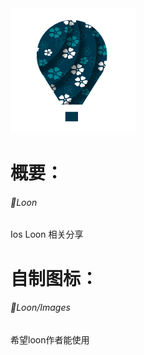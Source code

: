 <img src="https://raw.githubusercontent.com/RainyMoment/Loon/main/Images/Icon_Clover.png" width="200" height="200"/>

# 概要：
###### 📍Loon
Ios Loon 相关分享

# 自制图标： 
###### 📍Loon/Images
希望loon作者能使用

